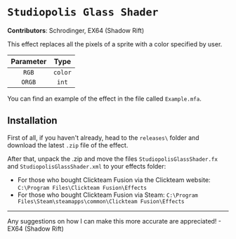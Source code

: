 # ``Studiopolis Glass Shader``

**Contributors**: Schrodinger, EX64 (Shadow Rift)

This effect replaces all the pixels of a sprite with a color specified by user.

| Parameter | Type    |
| :-------: | :-----: |
| ``RGB``   |``color``| 
| ``ORGB``  | ``int`` |


You can find an example of the effect in the file called ``Example.mfa``.

## Installation

First of all, if you haven't already, head to the ``releases\`` folder and download the latest ``.zip`` file of the effect.

After that, unpack the .zip and move the files ``StudiopolisGlassShader.fx`` and ``StudiopolisGlassShader.xml`` to your effects folder:

- For those who bought Clickteam Fusion via the Clickteam website: ``C:\Program Files\Clickteam Fusion\Effects``
- For those who bought Clickteam Fusion via Steam: ``C:\Program Files\Steam\steamapps\common\Clickteam Fusion\Effects``

---

Any suggestions on how I can make this more accurate are appreciated! - EX64 (Shadow Rift)
